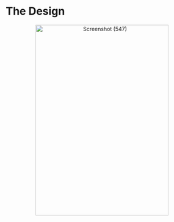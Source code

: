 # The Design

<p align="center">
  <a data-flickr-embed="true" href="https://www.flickr.com/photos/197661703@N05/52754952451/in/dateposted-public/" title="Screenshot (547)"><img src="https://live.staticflickr.com/65535/52754952451_5bfa58079d.jpg" width="348" height="500" alt="Screenshot (547)"/></a>
</p>  
